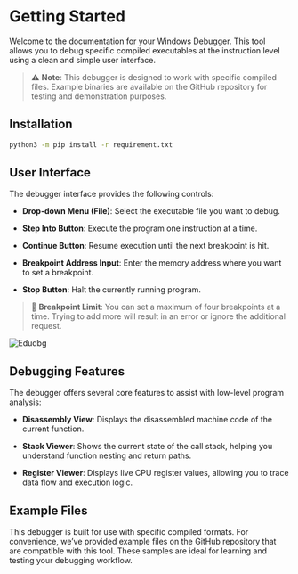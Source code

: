 # Getting Started

Welcome to the documentation for your Windows Debugger. This tool allows you to debug specific compiled executables at the instruction level using a clean and simple user interface.

> ⚠️ **Note**: This debugger is designed to work with specific compiled files. Example binaries are available on the GitHub repository for testing and demonstration purposes.

## Installation
```bash
python3 -m pip install -r requirement.txt
```

## User Interface

The debugger interface provides the following controls:

- **Drop-down Menu (File)**: Select the executable file you want to debug.

- **Step Into Button**: Execute the program one instruction at a time.

- **Continue Button**: Resume execution until the next breakpoint is hit.

- **Breakpoint Address Input**: Enter the memory address where you want to set a breakpoint.

- **Stop Button**: Halt the currently running program.

> 🔹 **Breakpoint Limit**: You can set a maximum of four breakpoints at a time. Trying to add more will result in an error or ignore the additional request.

![Edudbg](https://github.com/user-attachments/assets/f513a851-49db-4e53-82ff-a18c4184d2b1)

## Debugging Features

The debugger offers several core features to assist with low-level program analysis:

- **Disassembly View**: Displays the disassembled machine code of the current function.

- **Stack Viewer**: Shows the current state of the call stack, helping you understand function nesting and return paths.

- **Register Viewer**: Displays live CPU register values, allowing you to trace data flow and execution logic.

## Example Files

This debugger is built for use with specific compiled formats. For convenience, we’ve provided example files on the GitHub repository that are compatible with this tool. These samples are ideal for learning and testing your debugging workflow.
